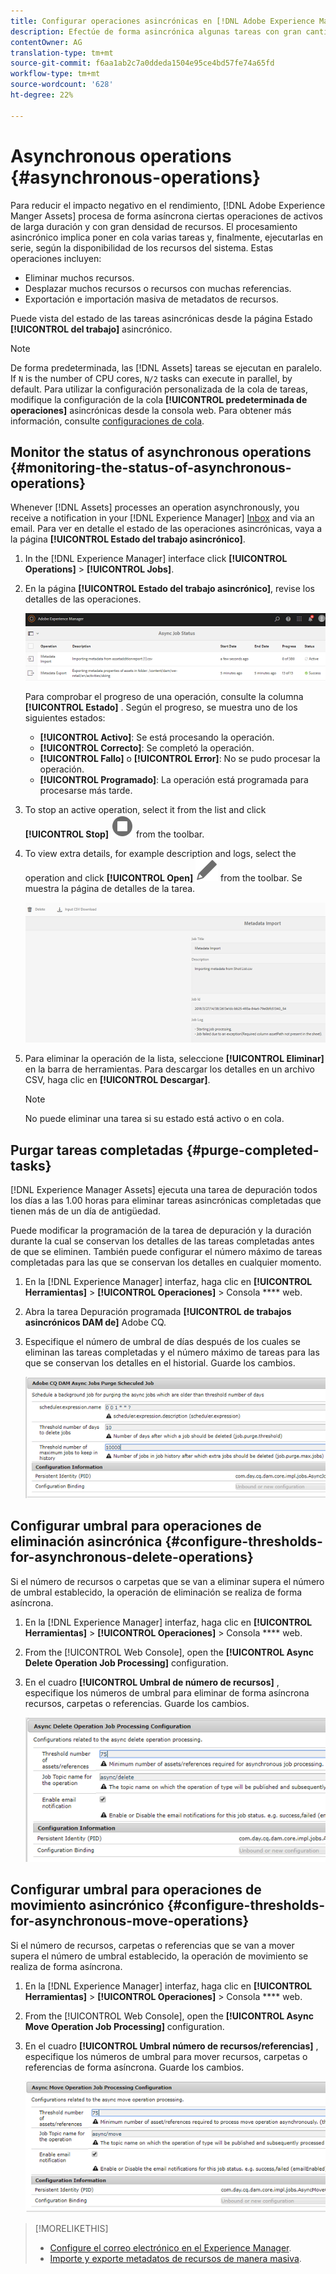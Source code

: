 ```yaml
---
title: Configurar operaciones asincrónicas en [!DNL Adobe Experience Manager].
description: Efectúe de forma asincrónica algunas tareas con gran cantidad de recursos para optimizar el rendimiento en [!DNL Experience Manager Assets].
contentOwner: AG
translation-type: tm+mt
source-git-commit: f6aa1ab2c7a0ddeda1504e95ce4bd57fe74a65fd
workflow-type: tm+mt
source-wordcount: '628'
ht-degree: 22%

---
```



# Asynchronous operations {#asynchronous-operations}

Para reducir el impacto negativo en el rendimiento, [!DNL Adobe Experience Manger Assets] procesa de forma asíncrona ciertas operaciones de activos de larga duración y con gran densidad de recursos. El procesamiento asincrónico implica poner en cola varias tareas y, finalmente, ejecutarlas en serie, según la disponibilidad de los recursos del sistema. Estas operaciones incluyen:

* Eliminar muchos recursos.
* Desplazar muchos recursos o recursos con muchas referencias.
* Exportación e importación masiva de metadatos de recursos.

Puede vista del estado de las tareas asincrónicas desde la página Estado **[!UICONTROL del trabajo]** asincrónico.

>[!NOTE]
>
>De forma predeterminada, las [!DNL Assets] tareas se ejecutan en paralelo. If `N` is the number of CPU cores, `N/2` tasks can execute in parallel, by default. Para utilizar la configuración personalizada de la cola de tareas, modifique la configuración de la cola **[!UICONTROL predeterminada de operaciones]** asincrónicas desde la consola web. Para obtener más información, consulte [configuraciones de cola](https://sling.apache.org/documentation/bundles/apache-sling-eventing-and-job-handling.html#queue-configurations).

## Monitor the status of asynchronous operations {#monitoring-the-status-of-asynchronous-operations}

Whenever [!DNL Assets] processes an operation asynchronously, you receive a notification in your [!DNL Experience Manager] [Inbox](/help/sites-authoring/inbox.md) and via an email. Para ver en detalle el estado de las operaciones asincrónicas, vaya a la página **[!UICONTROL Estado del trabajo asincrónico]**.

1. In the [!DNL Experience Manager] interface click **[!UICONTROL Operations]** > **[!UICONTROL Jobs]**.

1. En la página **[!UICONTROL Estado del trabajo asincrónico]**, revise los detalles de las operaciones.

   ![Estado y detalles de las operaciones asincrónicas](assets/job_status.png)

   Para comprobar el progreso de una operación, consulte la columna **[!UICONTROL Estado]** . Según el progreso, se muestra uno de los siguientes estados:

   * **[!UICONTROL Activo]**: Se está procesando la operación.
   * **[!UICONTROL Correcto]**: Se completó la operación.
   * **[!UICONTROL Fallo]** o **[!UICONTROL Error]**: No se pudo procesar la operación.
   * **[!UICONTROL Programado]**: La operación está programada para procesarse más tarde.

1. To stop an active operation, select it from the list and click **[!UICONTROL Stop]** ![stop icon](assets/do-not-localize/stop_icon.svg) from the toolbar.

1. To view extra details, for example description and logs, select the operation and click **[!UICONTROL Open]** ![open_icon](assets/do-not-localize/edit_icon.svg) from the toolbar. Se muestra la página de detalles de la tarea.

   ![Detalles de una tarea de importación de metadatos](assets/job_details.png)

1. Para eliminar la operación de la lista, seleccione **[!UICONTROL Eliminar]** en la barra de herramientas. Para descargar los detalles en un archivo CSV, haga clic en **[!UICONTROL Descargar]**.

   >[!NOTE]
   >
   >No puede eliminar una tarea si su estado está activo o en cola.

## Purgar tareas completadas {#purge-completed-tasks}

[!DNL Experience Manager Assets] ejecuta una tarea de depuración todos los días a las 1.00 horas para eliminar tareas asincrónicas completadas que tienen más de un día de antigüedad.

<!-- TBD: Find out from the engineering team and mention the time zone of this 1:00 am task.
-->

Puede modificar la programación de la tarea de depuración y la duración durante la cual se conservan los detalles de las tareas completadas antes de que se eliminen. También puede configurar el número máximo de tareas completadas para las que se conservan los detalles en cualquier momento.

1. En la [!DNL Experience Manager] interfaz, haga clic en **[!UICONTROL Herramientas]** > **[!UICONTROL Operaciones]** > Consola **** web.
1. Abra la tarea Depuración programada **[!UICONTROL de trabajos asincrónicos DAM de]** Adobe CQ.
1. Especifique el número de umbral de días después de los cuales se eliminan las tareas completadas y el número máximo de tareas para las que se conservan los detalles en el historial. Guarde los cambios.

   ![Configuración para programar la depuración de tareas asincrónicas](assets/purge_job.png)

## Configurar umbral para operaciones de eliminación asincrónica {#configure-thresholds-for-asynchronous-delete-operations}

Si el número de recursos o carpetas que se van a eliminar supera el número de umbral establecido, la operación de eliminación se realiza de forma asíncrona.

1. En la [!DNL Experience Manager] interfaz, haga clic en **[!UICONTROL Herramientas]** > **[!UICONTROL Operaciones]** > Consola **** web.
1. From the [!UICONTROL Web Console], open the **[!UICONTROL Async Delete Operation Job Processing]** configuration.
1. En el cuadro **[!UICONTROL Umbral de número de recursos]** , especifique los números de umbral para eliminar de forma asíncrona recursos, carpetas o referencias. Guarde los cambios.

   ![Establecer el límite de umbral para la tarea de eliminación de recursos](assets/delete_threshold.png)

## Configurar umbral para operaciones de movimiento asincrónico {#configure-thresholds-for-asynchronous-move-operations}

Si el número de recursos, carpetas o referencias que se van a mover supera el número de umbral establecido, la operación de movimiento se realiza de forma asíncrona.

1. En la [!DNL Experience Manager] interfaz, haga clic en **[!UICONTROL Herramientas]** > **[!UICONTROL Operaciones]** > Consola **** web.
1. From the [!UICONTROL Web Console], open the **[!UICONTROL Async Move Operation Job Processing]** configuration.
1. En el cuadro **[!UICONTROL Umbral número de recursos/referencias]** , especifique los números de umbral para mover recursos, carpetas o referencias de forma asíncrona. Guarde los cambios.

   ![Establecer el límite de umbral para que la tarea mueva recursos](assets/move_threshold.png)

>[!MORELIKETHIS]
>
>* [Configure el correo electrónico en el Experience Manager](/help/sites-administering/notification.md).
>* [Importe y exporte metadatos de recursos de manera masiva](/help/assets/metadata-import-export.md).

